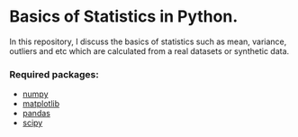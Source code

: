 # Basics of Statistics in Python.
In this repository, I discuss the basics of statistics such as mean, variance, outliers and etc which are calculated from a real datasets or synthetic data. 

### Required packages:
* [numpy](https://numpy.org/)
* [matplotlib](https://matplotlib.org/)
* [pandas](https://pandas.pydata.org/)
* [scipy](https://scipy.org/)
